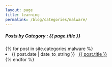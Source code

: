 ```yaml
---
layout: page
title: learning
permalink: /blog/categories/malware/
---
```


<h5> Posts by Category : {{ page.title }} </h5>

<div class="card">
{% for post in site.categories.malware %}
 <li class="category-posts"><span>{{ post.date | date_to_string }}</span> &nbsp; <a href="{{ post.url }}">{{ post.title }}</a></li>
{% endfor %}
</div>

